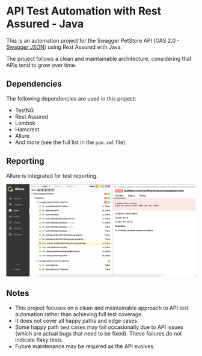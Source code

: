 # API Test Automation with Rest Assured - Java

This is an automation project for the Swagger PetStore API (OAS 2.0 - [Swagger JSON](https://petstore.swagger.io/v2/swagger.json)) using Rest Assured with Java.

The project follows a clean and maintainable architecture, considering that APIs tend to grow over time.

## Dependencies

The following dependencies are used in this project:

- TestNG
- Rest Assured
- Lombok
- Hamcrest
- Allure
- And more (see the full list in the `pom.xml` file).

## Reporting

Allure is integrated for test reporting.

![allure_report.png](allure_report.png)

## Notes

- This project focuses on a clean and maintainable approach to API test automation rather than achieving full test coverage.
- It does not cover all happy paths and edge cases.
- Some happy path test cases may fail occasionally due to API issues (which are actual bugs that need to be fixed). These failures do not indicate flaky tests.
- Future maintenance may be required as the API evolves.
